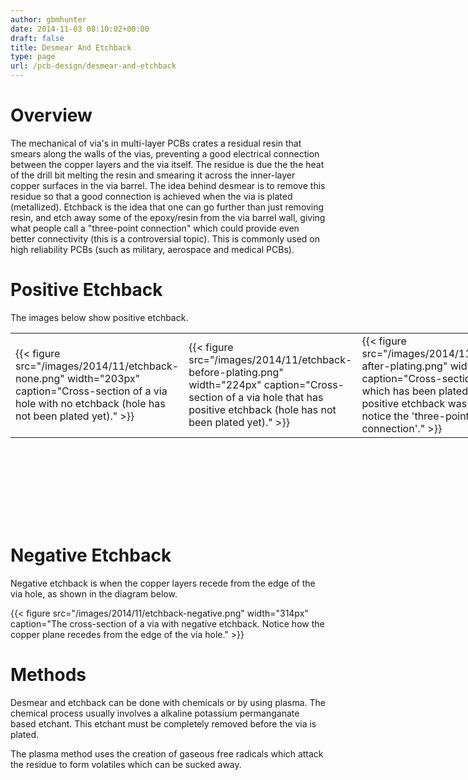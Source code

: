 ```yaml
---
author: gbmhunter
date: 2014-11-03 08:10:02+00:00
draft: false
title: Desmear And Etchback
type: page
url: /pcb-design/desmear-and-etchback
---
```


# Overview

The mechanical of via's in multi-layer PCBs crates a residual resin that smears along the walls of the vias, preventing a good electrical connection between the copper layers and the via itself. The residue is due the the heat of the drill bit melting the resin and smearing it across the inner-layer copper surfaces in the via barrel. The idea behind desmear is to remove this residue so that a good connection is achieved when the via is plated (metallized). Etchback is the idea that one can go further than just removing resin, and etch away some of the epoxy/resin from the via barrel wall, giving what people call a "three-point connection" which could provide even better connectivity (this is a controversial topic). This is commonly used on high reliability PCBs (such as military, aerospace and medical PCBs).

# Positive Etchback

The images below show positive etchback.

<table style="width: 800px; height: 300px;" ><tbody ><tr >
<td >{{< figure src="/images/2014/11/etchback-none.png" width="203px" caption="Cross-section of a via hole with no etchback (hole has not been plated yet)."  >}}
</td>
<td >{{< figure src="/images/2014/11/etchback-before-plating.png" width="224px" caption="Cross-section of a via hole that has positive etchback (hole has not been plated yet)."  >}}
</td>
<td >{{< figure src="/images/2014/11/etchback-after-plating.png" width="204px" caption="Cross-section of a via which has been plated after positive etchback was done, notice the 'three-point connection'."  >}}
</td></tr></tbody></table>

# Negative Etchback

Negative etchback is when the copper layers recede from the edge of the via hole, as shown in the diagram below.

{{< figure src="/images/2014/11/etchback-negative.png" width="314px" caption="The cross-section of a via with negative etchback. Notice how the copper plane recedes from the edge of the via hole."  >}}

# Methods

Desmear and etchback can be done with chemicals or by using plasma. The chemical process usually involves a alkaline potassium permanganate based etchant. This etchant must be completely removed before the via is plated.

The plasma method uses the creation of gaseous free radicals which attack the residue to form volatiles which can be sucked away.
